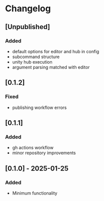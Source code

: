 # Changelog

## [Unpublished]

### Added

- default options for editor and hub in config
- subcommand structure
- unity hub execution
- argument parsing matched with editor

## [0.1.2]

### Fixed

- publishing workflow errors

## [0.1.1]

### Added

- gh actions workflow
- minor repository improvements

## [0.1.0] - 2025-01-25

### Added

- Minimum functionality
